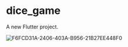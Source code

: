 # dice_game

A new Flutter project.


![F6FCD31A-2406-403A-B956-21B27EE448F0](https://github.com/chaitanyashimpi/dicee_flutter/assets/36589853/f0d64af3-8d49-493a-808c-73677bf89079)
